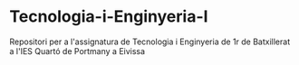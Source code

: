 # Tecnologia-i-Enginyeria-I
Repositori per a l'assignatura de Tecnologia i Enginyeria de 1r de Batxillerat a l'IES Quartó de Portmany a Eivissa
